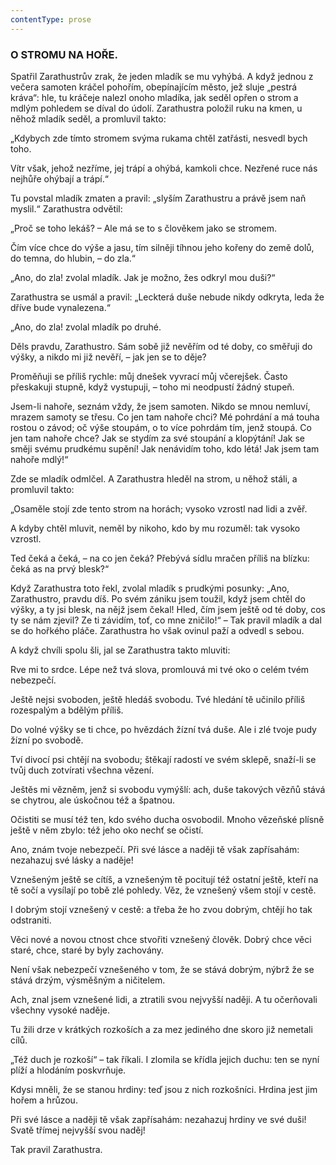 ```yaml
---
contentType: prose
---
```


### O STROMU NA HOŘE.

Spatřil Zarathustrův zrak, že jeden mladík se mu vyhýbá. A když jednou z večera samoten kráčel pohořím, obepínajícím město, jež sluje „pestrá kráva“: hle, tu kráčeje nalezl onoho mladíka, jak seděl opřen o strom a mdlým pohledem se díval do údolí. Zarathustra položil ruku na kmen, u něhož mladík seděl, a promluvil takto:

„Kdybych zde tímto stromem svýma rukama chtěl zatřásti, nesvedl bych toho.

Vítr však, jehož nezříme, jej trápí a ohýbá, kamkoli chce. Nezřené ruce nás nejhůře ohýbají a trápí.“

Tu povstal mladík zmaten a pravil: „slyším Zarathustru a právě jsem naň myslil.“ Zarathustra odvětil:

„Proč se toho lekáš? – Ale má se to s člověkem jako se stromem.

Čím více chce do výše a jasu, tím silněji tíhnou jeho kořeny do země dolů, do temna, do hlubin, – do zla.“

„Ano, do zla! zvolal mladík. Jak je možno, žes odkryl mou duši?“

Zarathustra se usmál a pravil: „Leckterá duše nebude nikdy odkryta, leda že dříve bude vynalezena.“ 

„Ano, do zla! zvolal mladík po druhé.

Děls pravdu, Zarathustro. Sám sobě již nevěřím od té doby, co směřuji do výšky, a nikdo mi již nevěří, – jak jen se to děje?

Proměňuji se příliš rychle: můj dnešek vyvrací můj včerejšek. Často přeskakuji stupně, když vystupuji, – toho mi neodpustí žádný stupeň.

Jsem-li nahoře, seznám vždy, že jsem samoten. Nikdo se mnou nemluví, mrazem samoty se třesu. Co jen tam nahoře chci? Mé pohrdání a má touha rostou o závod; oč výše stoupám, o to více pohrdám tím, jenž stoupá. Co jen tam nahoře chce? Jak se stydím za své stoupání a klopýtání! Jak se směji svému prudkému supění! Jak nenávidím toho, kdo létá! Jak jsem tam nahoře mdlý!“

Zde se mladík odmlčel. A Zarathustra hleděl na strom, u něhož stáli, a promluvil takto:

„Osaměle stojí zde tento strom na horách; vysoko vzrostl nad lidi a zvěř.

A kdyby chtěl mluvit, neměl by nikoho, kdo by mu rozuměl: tak vysoko vzrostl.

Ted čeká a čeká, – na co jen čeká? Přebývá sídlu mračen příliš na blízku: čeká as na prvý blesk?“

Když Zarathustra toto řekl, zvolal mladík s prudkými posunky: „Ano, Zarathustro, pravdu díš. Po svém zániku jsem toužil, když jsem chtěl do výšky, a ty jsi blesk, na nějž jsem čekal! Hled, čím jsem ještě od té doby, cos ty se nám zjevil? Ze ti závidím, toť, co mne zničilo!“ – Tak pravil mladík a dal se do hořkého pláče. Zarathustra ho však ovinul paží a odvedl s sebou.

A když chvíli spolu šli, jal se Zarathustra takto mluviti:

Rve mi to srdce. Lépe než tvá slova, promlouvá mi tvé oko o celém tvém nebezpečí.

Ještě nejsi svoboden, ještě hledáš svobodu. Tvé hledání tě učinilo příliš rozespalým a bdělým příliš.

Do volné výšky se ti chce, po hvězdách žízní tvá duše. Ale i zlé tvoje pudy žízní po svobodě.

Tví divocí psi chtějí na svobodu; štěkají radostí ve svém sklepě, snaží-li se tvůj duch zotvírati všechna vězení.

Ještěs mi vězněm, jenž si svobodu vymýšlí: ach, duše takových vězňů stává se chytrou, ale úskočnou též a špatnou.

Očistiti se musí též ten, kdo svého ducha osvobodil. Mnoho vězeňské plísně ještě v něm zbylo: též jeho oko nechť se očistí.

Ano, znám tvoje nebezpečí. Při své lásce a naději tě však zapřísahám: nezahazuj své lásky a naděje!

Vznešeným ještě se cítíš, a vznešeným tě pocitují též ostatní ještě, kteří na tě sočí a vysílají po tobě zlé pohledy. Věz, že vznešený všem stojí v cestě.

I dobrým stojí vznešený v cestě: a třeba že ho zvou dobrým, chtějí ho tak odstraniti.

Věci nové a novou ctnost chce stvořiti vznešený člověk. Dobrý chce věci staré, chce, staré by byly zachovány.

Není však nebezpečí vznešeného v tom, že se stává dobrým, nýbrž že se stává drzým, výsměšným a ničitelem.

Ach, znal jsem vznešené lidi, a ztratili svou nejvyšší naději. A tu očerňovali všechny vysoké naděje.

Tu žili drze v krátkých rozkoších a za mez jediného dne skoro již nemetali cílů.

„Též duch je rozkoší“ – tak říkali. I zlomila se křídla jejich duchu: ten se nyní plíží a hlodáním poskvrňuje.

Kdysi mněli, že se stanou hrdiny: teď jsou z nich rozkošníci. Hrdina jest jim hořem a hrůzou.

Při své lásce a naději tě však zapřísahám: nezahazuj hrdiny ve své duši! Svatě třímej nejvyšší svou naděj!

  

Tak pravil Zarathustra.
